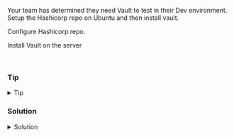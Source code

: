 Your team has determined they need Vault to test in their Dev environment. Setup the Hashicorp repo on Ubuntu and then install vault.

Configure Hashicorp repo.

Install Vault on the server

<br>

### Tip

<details>
<summary>Tip</summary>
[Instruction Reference for vault install](https://developer.hashicorp.com/vault/tutorials/getting-started/getting-started-install)

</details>

### Solution
<details>
<summary>Solution</summary>

Add PGP for the package signing key

```plain
sudo apt update && sudo apt install gpg
```{{exec}}

Add the HashiCorp GPG key

```plain
wget -O- https://apt.releases.hashicorp.com/gpg | gpg --dearmor | sudo tee /usr/share/keyrings/hashicorp-archive-keyring.gpg >/dev/null
```{{exec}}

Verify the key fingerprint

```plain
gpg --no-default-keyring --keyring /usr/share/keyrings/hashicorp-archive-keyring.gpg --fingerprint
```{{exec}}

Add the repository for HashiCorp 

```plain
echo "deb [signed-by=/usr/share/keyrings/hashicorp-archive-keyring.gpg] https://apt.releases.hashicorp.com $(lsb_release -cs) main" | sudo tee /etc/apt/sources.list.d/hashicorp.list
```{{exec}}

Update and install vault

```plain
sudo apt update && sudo apt install vault
```{{exec}}


</details>